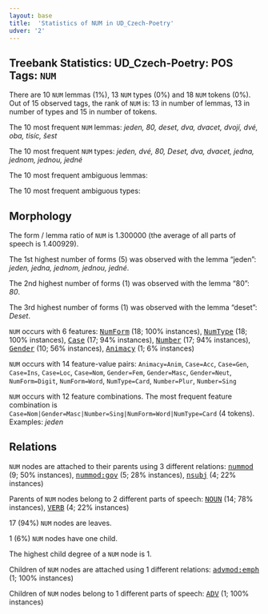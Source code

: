 ```yaml
---
layout: base
title:  'Statistics of NUM in UD_Czech-Poetry'
udver: '2'
---
```


## Treebank Statistics: UD_Czech-Poetry: POS Tags: `NUM`

There are 10 `NUM` lemmas (1%), 13 `NUM` types (0%) and 18 `NUM` tokens (0%).
Out of 15 observed tags, the rank of `NUM` is: 13 in number of lemmas, 13 in number of types and 15 in number of tokens.

The 10 most frequent `NUM` lemmas: <em>jeden, 80, deset, dva, dvacet, dvojí, dvé, oba, tisíc, šest</em>

The 10 most frequent `NUM` types:  <em>jeden, dvé, 80, Deset, dva, dvacet, jedna, jednom, jednou, jedné</em>

The 10 most frequent ambiguous lemmas: 

The 10 most frequent ambiguous types:  



## Morphology

The form / lemma ratio of `NUM` is 1.300000 (the average of all parts of speech is 1.400929).

The 1st highest number of forms (5) was observed with the lemma “jeden”: <em>jeden, jedna, jednom, jednou, jedné</em>.

The 2nd highest number of forms (1) was observed with the lemma “80”: <em>80</em>.

The 3rd highest number of forms (1) was observed with the lemma “deset”: <em>Deset</em>.

`NUM` occurs with 6 features: <tt><a href="cs_poetry-feat-NumForm.html">NumForm</a></tt> (18; 100% instances), <tt><a href="cs_poetry-feat-NumType.html">NumType</a></tt> (18; 100% instances), <tt><a href="cs_poetry-feat-Case.html">Case</a></tt> (17; 94% instances), <tt><a href="cs_poetry-feat-Number.html">Number</a></tt> (17; 94% instances), <tt><a href="cs_poetry-feat-Gender.html">Gender</a></tt> (10; 56% instances), <tt><a href="cs_poetry-feat-Animacy.html">Animacy</a></tt> (1; 6% instances)

`NUM` occurs with 14 feature-value pairs: `Animacy=Anim`, `Case=Acc`, `Case=Gen`, `Case=Ins`, `Case=Loc`, `Case=Nom`, `Gender=Fem`, `Gender=Masc`, `Gender=Neut`, `NumForm=Digit`, `NumForm=Word`, `NumType=Card`, `Number=Plur`, `Number=Sing`

`NUM` occurs with 12 feature combinations.
The most frequent feature combination is `Case=Nom|Gender=Masc|Number=Sing|NumForm=Word|NumType=Card` (4 tokens).
Examples: <em>jeden</em>


## Relations

`NUM` nodes are attached to their parents using 3 different relations: <tt><a href="cs_poetry-dep-nummod.html">nummod</a></tt> (9; 50% instances), <tt><a href="cs_poetry-dep-nummod-gov.html">nummod:gov</a></tt> (5; 28% instances), <tt><a href="cs_poetry-dep-nsubj.html">nsubj</a></tt> (4; 22% instances)

Parents of `NUM` nodes belong to 2 different parts of speech: <tt><a href="cs_poetry-pos-NOUN.html">NOUN</a></tt> (14; 78% instances), <tt><a href="cs_poetry-pos-VERB.html">VERB</a></tt> (4; 22% instances)

17 (94%) `NUM` nodes are leaves.

1 (6%) `NUM` nodes have one child.

The highest child degree of a `NUM` node is 1.

Children of `NUM` nodes are attached using 1 different relations: <tt><a href="cs_poetry-dep-advmod-emph.html">advmod:emph</a></tt> (1; 100% instances)

Children of `NUM` nodes belong to 1 different parts of speech: <tt><a href="cs_poetry-pos-ADV.html">ADV</a></tt> (1; 100% instances)

